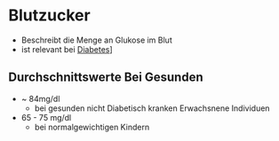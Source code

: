 # Blutzucker
- Beschreibt die Menge an Glukose im Blut
- ist relevant bei [Diabetes](../Menschlicher_Körper/Leiden/Diabetes/Diabetes.md)]

## Durchschnittswerte Bei Gesunden
- ~ 84mg/dl
	- bei gesunden nicht Diabetisch kranken Erwachsnene Individuen
- 65 - 75 mg/dl
	- bei normalgewichtigen Kindern